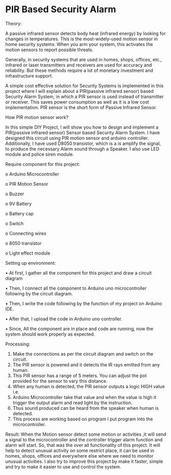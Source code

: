 # PIR Based Security Alarm

Theory: 

A passive infrared sensor detects body heat (infrared energy) by looking for changes in temperatures. This is the most-widely-used motion sensor in home security systems. When you
arm your system, this activates the motion sensors to report possible threats.

Generally, in security systems that are used in homes, shops, offices, etc., infrared or laser transmitters and receivers are used for accuracy and reliability. But these methods require a lot of
monetary investment and infrastructure support.

A simple cost effective solution for Security Systems is implemented in this project where I will
explain about a PIR(passive infrared sensor) based Security Alarm System, in which a PIR
sensor is used instead of transmitter or receiver. This saves power consumption as well as it is a
low cost implementation. PIR sensor is the short form of Passive Infrared Sensor.

How PIR motion sensor work?

In this simple DIY Project, I will show you how to design and implement a PIR(passive infrared
sensor) Sensor based Security Alarm System. I have designed this circuit using PIR motion
sensor and arduino controller. Additionally, I have used D8050 transistor, which is a is
amplify the signal, to produce the necessary Alarm sound through a Speaker. I also use LED module and police siren module.


Require component for this project:

o	Arduino Microcontroller

o	PIR Motion Sensor

o	Buzzer

o	9V Battery

o	Battery cap

o	Switch

o	Connecting wires

o	8050 transistor

o	Light effect module

Setting up environment:

•	At first, I gather all the component for this project and draw a circuit diagram

•	Then, I connect all the component to Arduino uno microcontroller following by the circuit diagram.

•	Then, I write the code following by the function of my project on Arduino IDE.

•	After that, I upload the code in Arduino uno controller. 

•	Since, All the component are in place and code are running, now the system should work properly as expected.

Processing:
1.	Make the connections as per the circuit diagram and switch on the circuit.
2.	The PIR sensor is powered and it detects the IR rays emitted from any human.
3.	This PIR sensor has a range of 5 meters. You can adjust the pot provided for the sensor to vary this distance.
4.	When any human is detected, the PIR sensor outputs a logic HIGH value i.e. 
5.	Arduino Microcontroller take that value and when the value is high it trigger the output alarm and read light by the instruction.
6.	Thus sound produced can be heard from the speaker when human is detected.
7.	This process are working based on program I put program into the microcontroller. 


Result: 
When the Motion sensor detect some motion or activities ,it will send a signal to the microcontroller  and the controller trigger alarm function and alarm will start.
So, that was the over all functionality of this project. It will help to detect unusual activity on some restrict place, it can be used in homes, shops, offices and everywhere else where we need to monitor unusual activities. 
I also try to improve this project by make it faster, simple and try to make it easier to use and control the system.
